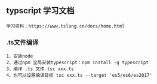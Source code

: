 ## typscript 学习文档
```
学习资料：https://www.tslang.cn/docs/home.html

```
### .ts文件编译
```
1、安装node
2、通过npm 全局安装typescript：npm install -g typescript
3、编译 .ts 文件 tsc xxx.ts
4、也可以设置编译目标 tsc xxx.ts --target 'es5/es6/es2017'

```